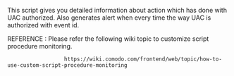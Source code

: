 This script gives you detailed information about action which has done with UAC authorized. Also generates alert when every time the way UAC is authorized with event id.

REFERENCE : Please refer the following wiki topic to customize script procedure monitoring.

                      https://wiki.comodo.com/frontend/web/topic/how-to-use-custom-script-procedure-monitoring